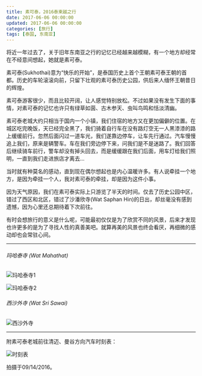 ```yaml
---
title: 素可泰，2016泰柬越之行
date: 2017-06-06 00:00:00
updated: 2017-06-06 00:00:00
categories: [旅行]
tags: [泰国, 东南亚]
---
```


将近一年过去了，关于旧年东南亚之行的记忆已经越来越模糊，有一个地方却经常在不经意间想起，她就是素可泰。

素可泰(Sukhothai)意为“快乐的开始”，是泰国历史上首个王朝素可泰王朝的首都。历史的车轮滚滚向前，只留下壮观的素可泰历史公园，供后来人缅怀王朝昔日的辉煌。

素可泰游客很少，而且比较开阔，让人感觉特别放松。不过如果没有发生下面的事情，对素可泰的记忆也许只有绿草如茵、古木参天、虫叫鸟鸣和恬淡清幽。

素可泰老城大约只相当于国内一个小镇，我们住宿的地方又在更加偏僻的位置。在城区吃完晚饭，天已经完全黑了，我们骑着自行车在没有路灯空无一人黑漆漆的路上缓缓前行。忽然后面闪过一道车光，我们遂靠边停车，让车先行通过。汽车慢慢追上我们，原来是辆警车。车在我们旁边停下来，问我们是不是迷路了。我们回答后继续骑车前行，警车却没有掉头回去，而是缓缓跟在我们后面，用车灯给我们照明，一直到我们走进旅店才离去...

当时就有种莫名的感动，直到现在偶尔想起也是内心温暖许多。有人说牵挂一个地方，是因为牵挂一个人，我对素可泰的牵挂，却是因为这件小事。

因为天气原因，我们在素可泰实际上只游览了半天的时间。仅去了历史公园中区，错过了西区和北区，错过了沙潘欣寺(Wat Saphan Hin)的日出，却丝毫没有感到遗憾，因为心里还总期待着下次前往。

有时会想旅行的意义是什么呢，可能最初仅仅是为了欣赏不同的风景，后来才发现也许更多的是为了寻找人性的真善美吧。就算再美的风景也终会看厌，再细微的感动却也会常驻心间。

***

###### 玛哈泰寺 (Wat Mahathat)

![][1010]

![][1020]

###### 西沙外寺 (Wat Sri Sawai)

![][1030]

***

附素可泰老城前往清迈、曼谷方向汽车时刻表：

![][1040]

拍摄于09/14/2016。



[1010]: http://victorblog.nos-eastchina1.126.net/1008/%E7%8E%9B%E5%93%88%E6%B3%B0%E5%AF%BA1.jpg "玛哈泰寺1"
[1020]: http://victorblog.nos-eastchina1.126.net/1008/%E7%8E%9B%E5%93%88%E6%B3%B0%E5%AF%BA2.jpg "玛哈泰寺2"
[1030]: http://victorblog.nos-eastchina1.126.net/1008/%E8%A5%BF%E6%B2%99%E5%A4%96%E5%AF%BA.jpg "西沙外寺"
[1040]: http://victorblog.nos-eastchina1.126.net/1008/%E6%97%B6%E5%88%BB%E8%A1%A8.png "时刻表"